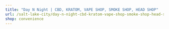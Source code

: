 ```yaml
---
title: "Day N Night | CBD, KRATOM, VAPE SHOP, SMOKE SHOP, HEAD SHOP"
url: /salt-lake-city/day-n-night-cbd-kratom-vape-shop-smoke-shop-head-shop/
shop: convenience
---
```

